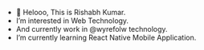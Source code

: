 - 👋 Helooo, This is Rishabh Kumar.
- I’m interested in Web Technology.
- And currently work in @wyrefolw technology.
- I’m currently learning  React Native Mobile Application.


<!---
rishabh6592/rishabh6592 is a ✨ special ✨ repository because its `README.md` (this file) appears on your GitHub profile.
You can click the Preview link to take a look at your changes.
--->
